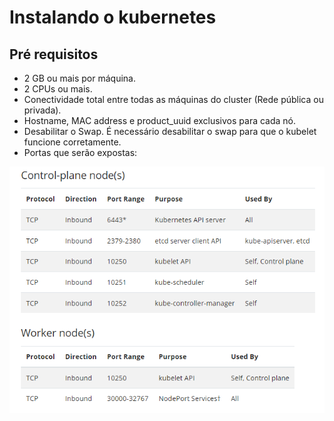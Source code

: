 # Instalando o kubernetes

## Pré requisitos
* 2 GB ou mais por máquina.
* 2 CPUs ou mais.
* Conectividade total entre todas as máquinas do cluster (Rede pública ou privada).
* Hostname, MAC address e product_uuid exclusivos para cada nó.
* Desabilitar o Swap. É necessário desabilitar o swap para que o kubelet funcione corretamente.
* Portas que serão expostas:

![Kubernetes ports](../images/k8s_ports.PNG)
